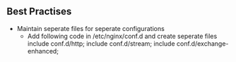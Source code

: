 ## Best Practises

+ Maintain seperate files for seperate configurations
    + Add following code in /etc/nginx/conf.d and create seperate files
        include conf.d/http;
        include conf.d/stream;
        include conf.d/exchange-enhanced;

        